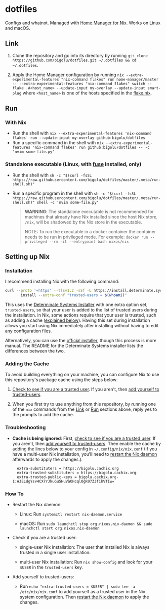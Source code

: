 # dotfiles

Configs and whatnot. Managed with [Home Manager for Nix](https://github.com/nix-community/home-manager). Works on Linux and macOS.

## Link

1. Clone the repository and go into its directory by running `git clone https://github.com/bigolu/dotfiles.git ~/.dotfiles && cd ~/.dotfiles`.

2. Apply the Home Manager configuration by running `nix --extra-experimental-features "nix-command flakes" run home-manager/master -- --extra-experimental-features "nix-command flakes" switch --flake .#<host_name> --update-input my-overlay --update-input smart-plug` where `<host_name>` is one of the hosts specified in the [flake.nix](https://github.com/bigolu/dotfiles/blob/master/flake.nix).

## Run

### With Nix

- Run the shell with `nix --extra-experimental-features 'nix-command flakes' run --update-input my-overlay github:bigolu/dotfiles`
- Run a specific command in the shell with `nix --extra-experimental-features 'nix-command flakes' run github:bigolu/dotfiles -- -c 'nvim some-file.py'`

### Standalone executable (Linux, with [fuse](https://github.com/libfuse/libfuse) installed, only)

- Run the shell with `sh -c "$(curl -fsSL https://raw.githubusercontent.com/bigolu/dotfiles/master/.meta/run-shell.sh)"`
- Run a specific program in the shell with `sh -c "$(curl -fsSL https://raw.githubusercontent.com/bigolu/dotfiles/master/.meta/run-shell.sh)" shell -c 'nvim some-file.py'`

  > **WARNING**: The standalone executable is not recommended for machines that already have Nix installed since the host Nix store, `/nix`, will be shadowed by the Nix store in the executable.
  >
  > NOTE: To run the executable in a docker container the container needs to be run in privileged mode. For example: `docker run --privileged --rm -it --entrypoint bash nixos/nix`

## Setting up Nix

### Installation

I recommend installing Nix with the following command:

```sh
curl --proto '=https' --tlsv1.2 -sSf -L https://install.determinate.systems/nix | sh -s -- \
       install --extra-conf "trusted-users = $(whoami)"
```

This uses the [Determinate Systems Installer](https://github.com/DeterminateSystems/nix-installer) with one extra option set, `trusted-users`, so that your user is added to the list of trusted users during the installation. In Nix, some actions require that your user is trusted, such as adding a cache ([explained below](#adding-the-cache)). Having this set during installation allows you start using Nix immediately after installing without having to edit any configuration files.

Alternatively, you can use the [official installer](https://nixos.org/download.html), though this process is more manual. The README for the Determinate Systems installer lists the differences between the two.

### Adding the Cache

To avoid building everything on your machine, you can configure Nix to use this repository's package cache using the steps below:

1. [Check to see if you are a trusted user](#check-trust). If you aren't, then [add yourself to trusted-users](#add-trust).

2. When you first try to use anything from this repository, by running one of the `nix` commands from the [Link](#link) or [Run](#run) sections above, reply yes to the prompts to add the cache.

### Troubleshooting

- **Cache is being ignored**: First, [check to see if you are a trusted user](#check-trust). If you aren't, then [add yourself to trusted-users](#add-trust). Then enable the cache by adding the lines below to your config in `~/.config/nix/nix.conf` (If you have a multi-user Nix installation, you'll need to [restart the Nix daemon](#restart-daemon) afterwards to apply the changes.):

        extra-substituters = https://bigolu.cachix.org
        extra-trusted-substituters = https://bigolu.cachix.org
        extra-trusted-public-keys = bigolu.cachix.org-1:AJELdgYsv4CX7rJkuGu5HuVaOHcqlOgR07ZJfihVTIw=

### How To

- <span id="restart-daemon">Restart the Nix daemon</span>:

  - Linux: Run `systemctl restart nix-daemon.service`

  - macOS: Run `sudo launchctl stop org.nixos.nix-daemon && sudo launchctl start org.nixos.nix-daemon`

- <span id="check-trust">Check if you are a trusted user</span>:

  - single-user Nix installation: The user that installed Nix is always trusted in a single user installation.

  - multi-user Nix installation: Run `nix show-config` and look for your `$USER` in the `trusted-users` key.

- <span id="add-trust">Add yourself to trusted-users</space>:

  - Run `echo "extra-trusted-users = $USER" | sudo tee -a /etc/nix/nix.conf` to add yourself as a trusted user in the Nix system configuration. Then [restart the Nix daemon](#restart-daemon) to apply the changes.

